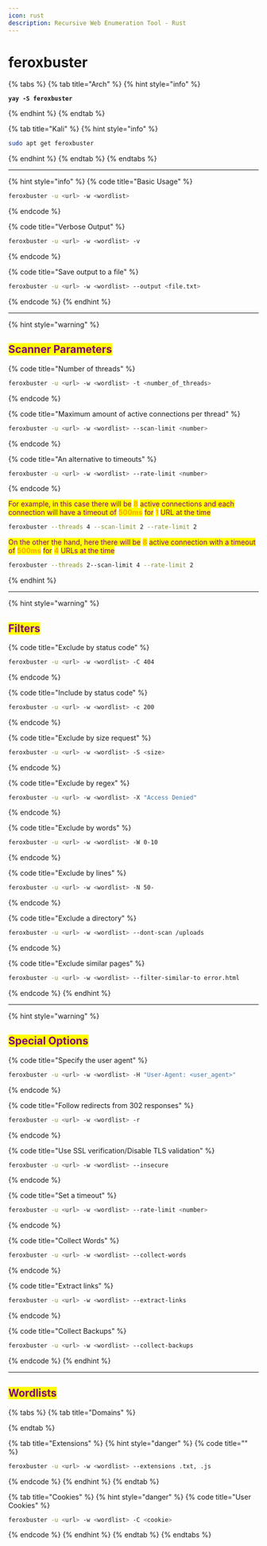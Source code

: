 ```yaml
---
icon: rust
description: Recursive Web Enumeration Tool - Rust
---
```


# feroxbuster

{% tabs %}
{% tab title="Arch" %}
{% hint style="info" %}
<pre class="language-sh" data-title="AUR repo" data-full-width="false"><code class="lang-sh"><strong>yay -S feroxbuster
</strong></code></pre>
{% endhint %}
{% endtab %}

{% tab title="Kali" %}
{% hint style="info" %}
```sh
sudo apt get feroxbuster
```
{% endhint %}
{% endtab %}
{% endtabs %}

***

{% hint style="info" %}
{% code title="Basic Usage" %}
```sh
feroxbuster -u <url> -w <wordlist>
```
{% endcode %}

{% code title="Verbose Output" %}
```sh
feroxbuster -u <url> -w <wordlist> -v
```
{% endcode %}

{% code title="Save output to a file" %}
```sh
feroxbuster -u <url> -w <wordlist> --output <file.txt>
```
{% endcode %}
{% endhint %}

***

{% hint style="warning" %}
## <mark style="color:purple;">Scanner Parameters</mark>

{% code title="Number of threads" %}
```sh
feroxbuster -u <url> -w <wordlist> -t <number_of_threads>
```
{% endcode %}

{% code title="Maximum amount of active connections per thread" %}
```sh
feroxbuster -u <url> -w <wordlist> --scan-limit <number>
```
{% endcode %}

{% code title="An alternative to timeouts" %}
```sh
feroxbuster -u <url> -w <wordlist> --rate-limit <number>
```
{% endcode %}

<mark style="color:purple;">For example, in this case there will be</mark> <mark style="color:orange;">**8**</mark> <mark style="color:purple;">active connections and each connection will have a timeout of</mark> <mark style="color:orange;">**500ms**</mark> <mark style="color:purple;">for</mark> <mark style="color:orange;">**1**</mark> <mark style="color:purple;">URL at the time</mark>

```sh
feroxbuster --threads 4 --scan-limit 2 --rate-limit 2
```

<mark style="color:purple;">On the other the hand, here there will be</mark> <mark style="color:orange;">**8**</mark> <mark style="color:purple;">active connection with a timeout of</mark> <mark style="color:orange;">**500ms**</mark> <mark style="color:purple;">for</mark> <mark style="color:orange;">**4**</mark> <mark style="color:purple;">URLs at the time</mark>

```sh
feroxbuster --threads 2--scan-limit 4 --rate-limit 2
```
{% endhint %}

***

{% hint style="warning" %}
## <mark style="color:purple;">Filters</mark>

{% code title="Exclude by status code" %}
```sh
feroxbuster -u <url> -w <wordlist> -C 404
```
{% endcode %}

{% code title="Include by status code" %}
```bash
feroxbuster -u <url> -w <wordlist> -c 200
```
{% endcode %}

{% code title="Exclude by size request" %}
```sh
feroxbuster -u <url> -w <wordlist> -S <size>
```
{% endcode %}

{% code title="Exclude by regex" %}
```bash
feroxbuster -u <url> -w <wordlist> -X "Access Denied"
```
{% endcode %}

{% code title="Exclude by words" %}
```bash
feroxbuster -u <url> -w <wordlist> -W 0-10
```
{% endcode %}

{% code title="Exclude by lines" %}
```bash
feroxbuster -u <url> -w <wordlist> -N 50-
```
{% endcode %}

{% code title="Exclude a directory" %}
```bash
feroxbuster -u <url> -w <wordlist> --dont-scan /uploads
```
{% endcode %}

{% code title="Exclude similar pages" %}
```bash
feroxbuster -u <url> -w <wordlist> --filter-similar-to error.html
```
{% endcode %}
{% endhint %}

***

{% hint style="warning" %}
## <mark style="color:purple;">Special Options</mark>

{% code title="Specify the user agent" %}
```sh
feroxbuster -u <url> -w <wordlist> -H "User-Agent: <user_agent>"
```
{% endcode %}

{% code title="Follow redirects from 302 responses" %}
```sh
feroxbuster -u <url> -w <wordlist> -r
```
{% endcode %}

{% code title="Use SSL verification/Disable TLS validation" %}
```sh
feroxbuster -u <url> -w <wordlist> --insecure
```
{% endcode %}

{% code title="Set a timeout" %}
```sh
feroxbuster -u <url> -w <wordlist> --rate-limit <number>
```
{% endcode %}

{% code title="Collect Words" %}
```sh
feroxbuster -u <url> -w <wordlist> --collect-words
```
{% endcode %}

{% code title="Extract links" %}
```bash
feroxbuster -u <url> -w <wordlist> --extract-links
```
{% endcode %}

{% code title="Collect Backups" %}
```sh
feroxbuster -u <url> -w <wordlist> --collect-backups
```
{% endcode %}
{% endhint %}

***

## <mark style="color:purple;">Wordlists</mark>

{% tabs %}
{% tab title="Domains" %}

{% endtab %}

{% tab title="Extensions" %}
{% hint style="danger" %}
{% code title="" %}
```sh
feroxbuster -u <url> -w <wordlist> --extensions .txt, .js
```
{% endcode %}
{% endhint %}
{% endtab %}

{% tab title="Cookies" %}
{% hint style="danger" %}
{% code title="User Cookies" %}
```sh
feroxbuster -u <url> -w <wordlist> -C <cookie>
```
{% endcode %}
{% endhint %}
{% endtab %}
{% endtabs %}
